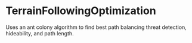 # TerrainFollowingOptimization
Uses an ant colony algorithm to find best path balancing threat detection, hideability, and path length.

